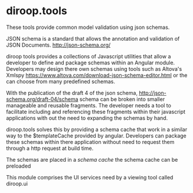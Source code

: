 # diroop.tools

These tools provide common model validation using json schemas.

JSON schema is a standard that allows the annotation and validation of JSON Documents.
http://json-schema.org/

diroop tools provides a collections of Javascript utilities that allow a developer to define and package schemas within an Angular module. Developers may design there own schemas using tools such as Altova's Xmlspy https://www.altova.com/download-json-schema-editor.html or the can choose from many predefined schemas.

With the publication of the draft 4 of the json schema, http://json-schema.org/draft-04/schema schema can be broken  into smaller manageable and reusable fragments. The developer needs a tool to facilitate including  and referencing these fragments within their javascript applications with out the need to expanding the schemas by hand.

diroop.tools solves this by providing a schema cache that work in a similar way to the $templateCache provided by angular. Developers can package these schemas within there application without need to request them through a http request at build time.

The schemas are placed in a _schema cache_  the schema cache can be preloaded

This module comprises the UI services need by a viewing tool called diroop.ui 
